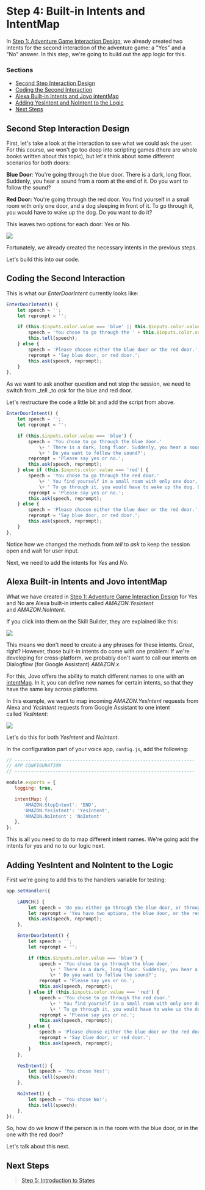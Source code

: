 # Step 4: Built-in Intents and IntentMap

In [Step 1: Adventure Game Interaction Design](./step-1-adventure-game-interaction-design.md), we already created two intents for the second interaction of the adventure game: a "Yes" and a "No" answer. In this step, we're going to build out the app logic for this.

### Sections

* [Second Step Interaction Design](#second-step-interaction-design)
* [Coding the Second Interaction](#coding-the-second-interaction)
* [Alexa Built-in Intents and Jovo intentMap](#alexa-built-in-intents-and-jovo-intentmap)
* [Adding YesIntent and NoIntent to the Logic](#adding-yesintent-and-nointent-to-the-logic)
* [Next Steps](#next-steps)

## Second Step Interaction Design

First, let's take a look at the interaction to see what we could ask the user. For this course, we won't go too deep into scripting games (there are whole books written about this topic), but let's think about some different scenarios for both doors:

**Blue Door**: You're going through the blue door. There is a dark, long floor. Suddenly, you hear a sound from a room at the end of it. Do you want to follow the sound?

**Red Door:** You're going through the red door. You find yourself in a small room with only one door, and a dog sleeping in front of it. To go through it, you would have to wake up the dog. Do you want to do it?

This leaves two options for each door: Yes or No.

![](./img/second-step-interaction-model.jpg)

Fortunately, we already created the necessary intents in the previous steps.

Let's build this into our code.

## Coding the Second Interaction

This is what our _EnterDoorIntent_ currently looks like:

```javascript
EnterDoorIntent() {
    let speech = '';
    let reprompt = '';

    if (this.$inputs.color.value === 'blue' || this.$inputs.color.value === 'red') {
        speech = 'You chose to go through the ' + this.$inputs.color.value + ' door.';
        this.tell(speech);
    } else {
        speech = 'Please choose either the blue door or the red door.';
        reprompt = 'Say blue door, or red door.';
        this.ask(speech, reprompt);
    }
},
```

As we want to ask another question and not stop the session, we need to switch from _tell _to _ask_ for the blue and red door.

Let's restructure the code a little bit and add the script from above.

```javascript
EnterDoorIntent() {
    let speech = '';
    let reprompt = '';

    if (this.$inputs.color.value === 'blue') {
        speech = 'You chose to go through the blue door.'
            \+ ' There is a dark, long floor. Suddenly, you hear a sound from a room at the end of it.'
            \+ ' Do you want to follow the sound?';
        reprompt = 'Please say yes or no.';
        this.ask(speech, reprompt);
    } else if (this.$inputs.color.value === 'red') {
        speech = 'You chose to go through the red door.'
            \+ ' You find yourself in a small room with only one door, and a dog sleeping in front of it.'
            \+ ' To go through it, you would have to wake up the dog. Do you want to do it?';
        reprompt = 'Please say yes or no.';
        this.ask(speech, reprompt);
    } else {
        speech = 'Please choose either the blue door or the red door.'; 
        reprompt = 'Say blue door, or red door.'; 
        this.ask(speech, reprompt); 
    }
},
```

Notice how we changed the methods from _tell_ to _ask_ to keep the session open and wait for user input.

Next, we need to add the intents for _Yes_ and _No_.

## Alexa Built-in Intents and Jovo intentMap

What we have created in [Step 1: Adventure Game Interaction Design](./step-1-adventure-game-interaction-design.md) for Yes and No are Alexa built-in intents called _AMAZON.YesIntent_ and _AMAZON.NoIntent_.

If you click into them on the Skill Builder, they are explained like this:

![](./img/amazon-yesintent-built-in.jpg)

This means we don't need to create a any phrases for these intents. Great, right? However, those built-in intents do come with one problem: If we're developing for cross-platform, we probably don't want to call our intents on Dialogflow (for Google Assistant) _AMAZON.x_.

For this, Jovo offers the ability to match different names to one with an [intentMap](https://github.com/jovotech/jovo-framework-nodejs/blob/master/docs/basic-concepts/routing/intents.md#intentmap 'docs/basic-concepts/routing/intents#intentmap'). In it, you can define new names for certain intents, so that they have the same key across platforms.

In this example, we want to map incoming _AMAZON.YesIntent_ requests from Alexa and _YesIntent_ requests from Google Assistant to one intent called _YesIntent_:

![](./img/intent-map.jpg)

Let's do this for both _YesIntent_ and _NoIntent_.

In the configuration part of your voice app, `config.js`, add the following:

```javascript
// ------------------------------------------------------------------
// APP CONFIGURATION
// ------------------------------------------------------------------

module.exports = {
   logging: true,

   intentMap: {
      'AMAZON.StopIntent': 'END',
      'AMAZON.YesIntent': 'YesIntent',
      'AMAZON.NoIntent': 'NoIntent'
   },
};
```

This is all you need to do to map different intent names. We're going add the intents for yes and no to our logic next.

## Adding YesIntent and NoIntent to the Logic

First we're going to add this to the handlers variable for testing:

```javascript
app.setHandler({

    LAUNCH() {
        let speech = 'Do you either go through the blue door, or through the red door?';
        let reprompt = 'You have two options, the blue door, or the red door.';
        this.ask(speech, reprompt);
    },

    EnterDoorIntent() {
        let speech = '';
        let reprompt = '';

        if (this.$inputs.color.value === 'blue') {
            speech = 'You chose to go through the blue door.'
                \+ ' There is a dark, long floor. Suddenly, you hear a sound from a room at the end of it.'
                \+ ' Do you want to follow the sound?';
            reprompt = 'Please say yes or no.';
            this.ask(speech, reprompt);
        } else if (this.$inputs.color.value === 'red') {
            speech = 'You chose to go through the red door.'
                \+ ' You find yourself in a small room with only one door, and a dog sleeping in front of it.'
                \+ ' To go through it, you would have to wake up the dog. Do you want to do it?';
            reprompt = 'Please say yes or no.';
            this.ask(speech, reprompt);
        } else {
            speech = 'Please choose either the blue door or the red door.';
            reprompt = 'Say blue door, or red door.';
            this.ask(speech, reprompt);
        }
    },

    YesIntent() {
        let speech = 'You chose Yes!';
        this.tell(speech);
    },

    NoIntent() {
        let speech = 'You chose No!';
        this.tell(speech);
    },
});
```

So, how do we know if the person is in the room with the blue door, or in the one with the red door?

Let's talk about this next.

## Next Steps

> [Step 5: Introduction to States](./step-5-introduction-to-states.md)

<!--[metadata]: { "description": "Learn to keep using built-in intents in your cross-platform app using the Jovo intent-map", "author": "jan-koenig" }-->